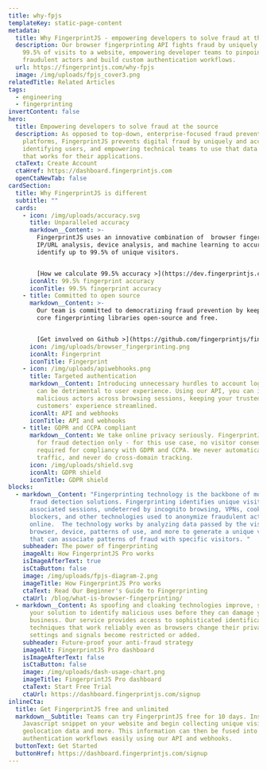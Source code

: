 ```yaml
---
title: why-fpjs
templateKey: static-page-content
metadata:
  title: Why FingerprintJS - empowering developers to solve fraud at the source
  description: Our browser fingerprinting API fights fraud by uniquely identifying
    99.5% of visits to a website, empowering developer teams to pinpoint
    fraudulent actors and build custom authentication workflows.
  url: https://fingerprintjs.com/why-fpjs
  image: /img/uploads/fpjs_cover3.png
relatedTitle: Related Articles
tags:
  - engineering
  - fingerprinting
invertContent: false
hero:
  title: Empowering developers to solve fraud at the source
  description: As opposed to top-down, enterprise-focused fraud prevention
    platforms, FingerprintJS prevents digital fraud by uniquely and accurately
    identifying users, and empowering technical teams to use that data in a way
    that works for their applications.
  ctaText: Create Account
  ctaHref: https://dashboard.fingerprintjs.com
  openCtaNewTab: false
cardSection:
  title: Why FingerprintJS is different
  subtitle: ""
  cards:
    - icon: /img/uploads/accuracy.svg
      title: Unparalleled accuracy
      markdown__Content: >-
        FingerprintJS uses an innovative combination of  browser fingerprinting,
        IP/URL analysis, device analysis, and machine learning to accurately
        identify up to 99.5% of unique visitors.


        [How we calculate 99.5% accuracy >](https://dev.fingerprintjs.com/docs/understanding-our-995-accuracy)
      iconAlt: 99.5% fingerprint accuracy
      iconTitle: 99.5% fingerprint accuracy
    - title: Committed to open source
      markdown__Content: >-
        Our team is committed to democratizing fraud prevention by keeping our
        core fingerprinting libraries open-source and free. 


        [Get involved on Github >](https://github.com/fingerprintjs/fingerprintjs)
      icon: /img/uploads/browser_fingerprinting.png
      iconAlt: Fingerprint
      iconTitle: Fingerprint
    - icon: /img/uploads/apiwebhooks.png
      title: Targeted authentication
      markdown__Content: Introducing unnecessary hurdles to account login and payment
        can be detrimental to user experience. Using our API, you can isolate
        malicious actors across browsing sessions, keeping your trusted
        customers' experience streamlined.
      iconAlt: API and webhooks
      iconTitle: API and webhooks
    - title: GDPR and CCPA compliant
      markdown__Content: We take online privacy seriously. FingerprintJS is intended
        for fraud detection only - for this use case, no visitor consent is
        required for compliancy with GDPR and CCPA. We never automatically track
        traffic, and never do cross-domain tracking.
      icon: /img/uploads/shield.svg
      iconAlt: GDPR shield
      iconTitle: GDPR shield
blocks:
  - markdown__Content: "Fingerprinting technology is the backbone of most major
      fraud detection solutions. Fingerprinting identifies unique visitors and
      associated sessions, undeterred by incognito browsing, VPNs, cookie
      blockers, and other technologies used to anonymize fraudulent actors
      online.  The technology works by analyzing data passed by the visitor's
      browser, device, patterns of use, and more to generate a unique visitorID
      that can associate patterns of fraud with specific visitors. "
    subheader: The power of fingerprinting
    imageAlt: How FingerprintJS Pro works
    isImageAfterText: true
    isCtaButton: false
    image: /img/uploads/fpjs-diagram-2.png
    imageTitle: How FingerprintJS Pro works
    ctaText: Read Our Beginner's Guide to Fingerprinting
    ctaUrl: /blog/what-is-browser-fingerprinting/
  - markdown__Content: As spoofing and cloaking technologies improve, so too must
      your solution to identify malicious uses before they can damage your
      business. Our service provides access to sophisticated identification
      techniques that work reliably even as browsers change their privacy
      settings and signals become restricted or added.
    subheader: Future-proof your anti-fraud strategy
    imageAlt: FingerprintJS Pro dashboard
    isImageAfterText: false
    isCtaButton: false
    image: /img/uploads/dash-usage-chart.png
    imageTitle: FingerprintJS Pro dashboard
    ctaText: Start Free Trial
    ctaUrl: https://dashboard.fingerprintjs.com/signup
inlineCta:
  title: Get FingerprintJS free and unlimited
  markdown__Subtitle: Teams can try FingerprintJS free for 10 days. Install our
    Javascript snippet on your website and begin collecting unique visitorIDs,
    geolocation data and more. This information can then be fused into your
    authentication workflows easily using our API and webhooks.
  buttonText: Get Started
  buttonHref: https://dashboard.fingerprintjs.com/signup
---
```

